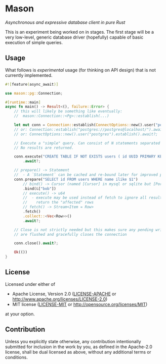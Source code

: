 # Mason
_Asynchronous and expressive database client in pure Rust_

This is an experiment being worked on in stages. The first stage
will be a very low-level, generic database driver (hopefully) capable of basic execution of
simple queries.

## Usage

What follows is _experimental_ usage (for thinking on API design) that is not currently implemented.

```rust
#![feature(async_await)]

use mason::pg::Connection;

#[runtime::main]
async fn main() -> Result<(), failure::Error> {
    // this will likely be something like eventually:
    //  mason::Connection::<Pg>::establish(...)

    let mut conn = Connection::establish(ConnectOptions::new().user("postgres")).await?;
    // or: Connection::establish("postgres://postgres@localhost/").await?;
    // or: ConnectOptions::new().user("postgres").establish().await?;

    // Execute a "simple" query. Can consist of N statements separated by semicolons.
    // No results are returned.

    conn.execute("CREATE TABLE IF NOT EXISTS users ( id UUID PRIMARY KEY, name TEXT NOT NULL );")
        .await?;

    // prepare() -> Statement
    //  - A `Statement` can be cached and re-bound later for improved performance
    conn.prepare("SELECT id FROM users WHERE name ilike $1")
        // bind() -> Cursor (named [Cursor] in mysql or sqlite but [Portal] in postgres)
        .bind(&["bob"])
        // execute() -> u64
        //  - execute may be used instead of fetch to ignore all results and only
        //    return the "affected" rows
        // fetch() -> Stream<Item = Row>
        .fetch()
        .collect::<Vec<Row>>()
        .await?;

    // Close is not strictly needed but this makes sure any pending writes to the connection
    // are flushed and gracefully closes the connection

    conn.close().await?;

    Ok(())
}
```

## License

Licensed under either of

 * Apache License, Version 2.0
   ([LICENSE-APACHE](LICENSE-APACHE) or http://www.apache.org/licenses/LICENSE-2.0)
 * MIT license
   ([LICENSE-MIT](LICENSE-MIT) or http://opensource.org/licenses/MIT)

at your option.

## Contribution

Unless you explicitly state otherwise, any contribution intentionally submitted
for inclusion in the work by you, as defined in the Apache-2.0 license, shall be
dual licensed as above, without any additional terms or conditions.
